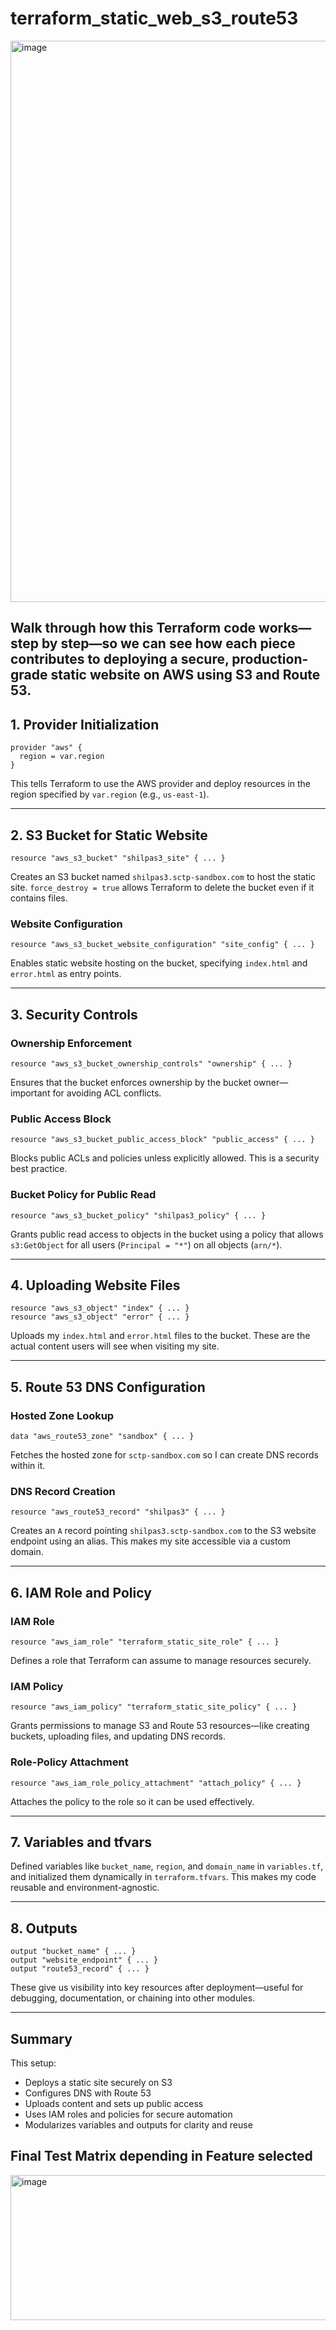 # terraform_static_web_s3_route53

<img width="1062" height="898" alt="image" src="https://github.com/user-attachments/assets/4a21a6b6-15e2-49a6-8ad0-78162456f558" />


Walk through how this Terraform code works—step by step—so we can see how each piece contributes to deploying a secure, production-grade static website on AWS using S3 and Route 53.
------

## 1. **Provider Initialization**

```hcl
provider "aws" {
  region = var.region
}
```

This tells Terraform to use the AWS provider and deploy resources in the region specified by `var.region` (e.g., `us-east-1`).

---

## 2. **S3 Bucket for Static Website**

```hcl
resource "aws_s3_bucket" "shilpas3_site" { ... }
```

Creates an S3 bucket named `shilpas3.sctp-sandbox.com` to host the static site. `force_destroy = true` allows Terraform to delete the bucket even if it contains files.

### Website Configuration

```hcl
resource "aws_s3_bucket_website_configuration" "site_config" { ... }
```

Enables static website hosting on the bucket, specifying `index.html` and `error.html` as entry points.

---

## 3. **Security Controls**

### Ownership Enforcement

```hcl
resource "aws_s3_bucket_ownership_controls" "ownership" { ... }
```

Ensures that the bucket enforces ownership by the bucket owner—important for avoiding ACL conflicts.

### Public Access Block

```hcl
resource "aws_s3_bucket_public_access_block" "public_access" { ... }
```

Blocks public ACLs and policies unless explicitly allowed. This is a security best practice.

### Bucket Policy for Public Read

```hcl
resource "aws_s3_bucket_policy" "shilpas3_policy" { ... }
```

Grants public read access to objects in the bucket using a policy that allows `s3:GetObject` for all users (`Principal = "*"`) on all objects (`arn/*`).

---

## 4. **Uploading Website Files**

```hcl
resource "aws_s3_object" "index" { ... }
resource "aws_s3_object" "error" { ... }
```

Uploads my `index.html` and `error.html` files to the bucket. These are the actual content users will see when visiting my site.

---

## 5. **Route 53 DNS Configuration**

### Hosted Zone Lookup

```hcl
data "aws_route53_zone" "sandbox" { ... }
```

Fetches the hosted zone for `sctp-sandbox.com` so I can create DNS records within it.

### DNS Record Creation

```hcl
resource "aws_route53_record" "shilpas3" { ... }
```

Creates an `A` record pointing `shilpas3.sctp-sandbox.com` to the S3 website endpoint using an alias. This makes my site accessible via a custom domain.

---

## 6. **IAM Role and Policy**

### IAM Role

```hcl
resource "aws_iam_role" "terraform_static_site_role" { ... }
```

Defines a role that Terraform can assume to manage resources securely.

### IAM Policy

```hcl
resource "aws_iam_policy" "terraform_static_site_policy" { ... }
```

Grants permissions to manage S3 and Route 53 resources—like creating buckets, uploading files, and updating DNS records.

### Role-Policy Attachment

```hcl
resource "aws_iam_role_policy_attachment" "attach_policy" { ... }
```

Attaches the policy to the role so it can be used effectively.

---

## 7. **Variables and tfvars**

Defined variables like `bucket_name`, `region`, and `domain_name` in `variables.tf`, and initialized them dynamically in `terraform.tfvars`. This makes my code reusable and environment-agnostic.

---

## 8. **Outputs**

```hcl
output "bucket_name" { ... }
output "website_endpoint" { ... }
output "route53_record" { ... }
```

These give us visibility into key resources after deployment—useful for debugging, documentation, or chaining into other modules.

---

## Summary

This setup:
- Deploys a static site securely on S3
- Configures DNS with Route 53
- Uploads content and sets up public access
- Uses IAM roles and policies for secure automation
- Modularizes variables and outputs for clarity and reuse

## Final Test Matrix depending in Feature selected

<img width="902" height="232" alt="image" src="https://github.com/user-attachments/assets/790dd983-a319-43e8-83ca-4819f26eff8a" />
